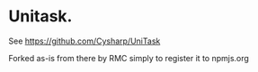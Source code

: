 # Unitask.

See https://github.com/Cysharp/UniTask

Forked as-is from there by RMC simply to register it to npmjs.org
